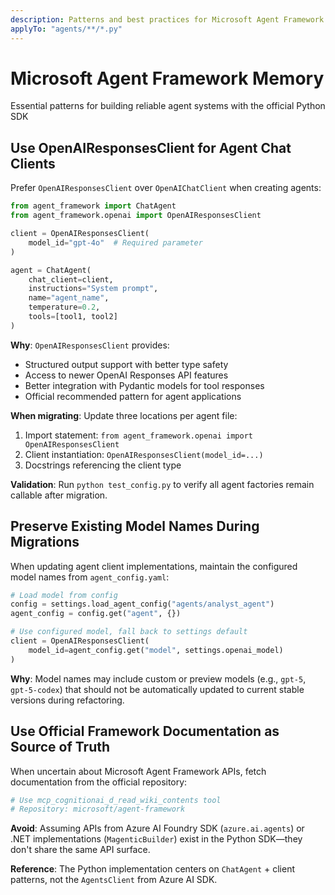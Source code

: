 ```yaml
---
description: Patterns and best practices for Microsoft Agent Framework Python implementation
applyTo: "agents/**/*.py"
---
```


# Microsoft Agent Framework Memory

Essential patterns for building reliable agent systems with the official Python SDK

## Use OpenAIResponsesClient for Agent Chat Clients

Prefer `OpenAIResponsesClient` over `OpenAIChatClient` when creating agents:

```python
from agent_framework import ChatAgent
from agent_framework.openai import OpenAIResponsesClient

client = OpenAIResponsesClient(
    model_id="gpt-4o"  # Required parameter
)

agent = ChatAgent(
    chat_client=client,
    instructions="System prompt",
    name="agent_name",
    temperature=0.2,
    tools=[tool1, tool2]
)
```

**Why**: `OpenAIResponsesClient` provides:

- Structured output support with better type safety
- Access to newer OpenAI Responses API features
- Better integration with Pydantic models for tool responses
- Official recommended pattern for agent applications

**When migrating**: Update three locations per agent file:

1. Import statement: `from agent_framework.openai import OpenAIResponsesClient`
2. Client instantiation: `OpenAIResponsesClient(model_id=...)`
3. Docstrings referencing the client type

**Validation**: Run `python test_config.py` to verify all agent factories remain callable after migration.

## Preserve Existing Model Names During Migrations

When updating agent client implementations, maintain the configured model names from `agent_config.yaml`:

```python
# Load model from config
config = settings.load_agent_config("agents/analyst_agent")
agent_config = config.get("agent", {})

# Use configured model, fall back to settings default
client = OpenAIResponsesClient(
    model_id=agent_config.get("model", settings.openai_model)
)
```

**Why**: Model names may include custom or preview models (e.g., `gpt-5`, `gpt-5-codex`) that should not be automatically updated to current stable versions during refactoring.

## Use Official Framework Documentation as Source of Truth

When uncertain about Microsoft Agent Framework APIs, fetch documentation from the official repository:

```bash
# Use mcp_cognitionai_d_read_wiki_contents tool
# Repository: microsoft/agent-framework
```

**Avoid**: Assuming APIs from Azure AI Foundry SDK (`azure.ai.agents`) or .NET implementations (`MagenticBuilder`) exist in the Python SDK—they don't share the same API surface.

**Reference**: The Python implementation centers on `ChatAgent` + client patterns, not the `AgentsClient` from Azure AI SDK.
